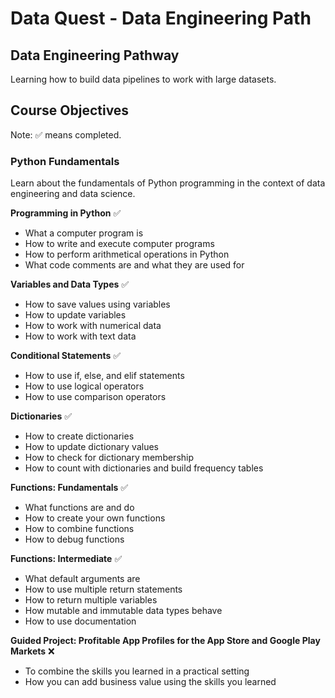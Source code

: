 # Data Quest - Data Engineering Path
## Data Engineering Pathway
Learning how to build data pipelines to work with large datasets.

## Course Objectives
Note: ✅ means completed.

### Python Fundamentals
Learn about the fundamentals of Python programming in the context of data engineering and data science.

<b>Programming in Python</b> ✅
- What a computer program is
- How to write and execute computer programs
- How to perform arithmetical operations in Python
- What code comments are and what they are used for

<b>Variables and Data Types</b> ✅
- How to save values using variables
- How to update variables
- How to work with numerical data
- How to work with text data

<b>Conditional Statements</b> ✅
- How to use if, else, and elif statements
- How to use logical operators
- How to use comparison operators

<b>Dictionaries</b> ✅
- How to create dictionaries
- How to update dictionary values
- How to check for dictionary membership
- How to count with dictionaries and build frequency tables

<b>Functions: Fundamentals</b> ✅  
- What functions are and do
- How to create your own functions
- How to combine functions
- How to debug functions

<b>Functions: Intermediate</b> ✅
- What default arguments are
- How to use multiple return statements
- How to return multiple variables
- How mutable and immutable data types behave
- How to use documentation

<b>Guided Project: Profitable App Profiles for the App Store and Google Play Markets</b> ❌
- To combine the skills you learned in a practical setting
- How you can add business value using the skills you learned
